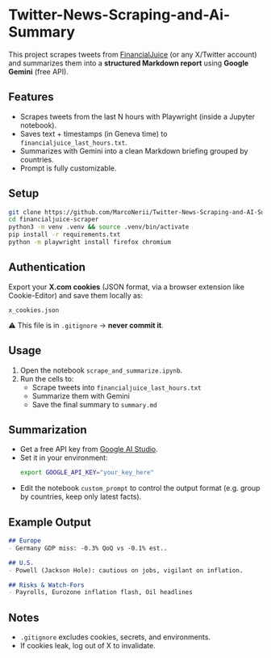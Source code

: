 # Twitter-News-Scraping-and-Ai-Summary

This project scrapes tweets from [FinancialJuice](https://x.com/financialjuice) (or any X/Twitter account) and summarizes them into a **structured Markdown report** using **Google Gemini** (free API).

## Features
- Scrapes tweets from the last N hours with Playwright (inside a Jupyter notebook).
- Saves text + timestamps (in Geneva time) to `financialjuice_last_hours.txt`.
- Summarizes with Gemini into a clean Markdown briefing grouped by countries.
- Prompt is fully customizable.

## Setup
```bash
git clone https://github.com/MarcoNerii/Twitter-News-Scraping-and-AI-Summary.git
cd financialjuice-scraper
python3 -m venv .venv && source .venv/bin/activate
pip install -r requirements.txt
python -m playwright install firefox chromium
```

## Authentication
Export your **X.com cookies** (JSON format, via a browser extension like Cookie-Editor) and save them locally as:
```
x_cookies.json
```
⚠️ This file is in `.gitignore` → **never commit it**.

## Usage
1. Open the notebook `scrape_and_summarize.ipynb`.
2. Run the cells to:
   - Scrape tweets into `financialjuice_last_hours.txt`
   - Summarize them with Gemini
   - Save the final summary to `summary.md`

## Summarization
- Get a free API key from [Google AI Studio](https://aistudio.google.com/).
- Set it in your environment:  
  ```bash
  export GOOGLE_API_KEY="your_key_here"
  ```
- Edit the notebook `custom_prompt` to control the output format (e.g. group by countries, keep only latest facts).

## Example Output
```markdown
## Europe
- Germany GDP miss: -0.3% QoQ vs -0.1% est..

## U.S.
- Powell (Jackson Hole): cautious on jobs, vigilant on inflation.

## Risks & Watch-Fors
- Payrolls, Eurozone inflation flash, Oil headlines
```

## Notes
- `.gitignore` excludes cookies, secrets, and environments.
- If cookies leak, log out of X to invalidate.
